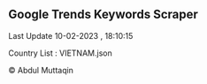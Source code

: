 

## Google Trends Keywords Scraper 
 
Last Update 10-02-2023 , 18:10:15

Country List :
VIETNAM.json



© Abdul Muttaqin 
